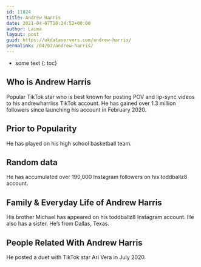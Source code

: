 ```yaml
---
id: 11824
title: Andrew Harris
date: 2021-04-07T10:24:52+00:00
author: Laima
layout: post
guid: https://ukdataservers.com/andrew-harris/
permalink: /04/07/andrew-harris/
---
```


* some text
{: toc}


## Who is Andrew Harris
                  
                  
                  
Popular TikTok star who is best known for posting POV and lip-sync videos to his andrewharriiss TikTok account. He has gained over 1.3 million followers since launching his account in February 2020. 
                  
              
            
              
            
                
                
                
## Prior to Popularity
                  
                  
                  
He has played on his high school basketball team. 
                  
              
            
              
            
                
                
                
## Random data
                  
                  
                  
He has accumulated over 190,000 Instagram followers on his toddballz8 account. 
                  
              
            
              
            
                
                
                
## Family & Everyday Life of Andrew Harris
                  
                  
                  
His brother Michael has appeared on his toddballz8 Instagram account. He also has a sister. He&#8217;s from Dallas, Texas.
                  
              
            
              
            
                
                
                
## People Related With Andrew Harris
                  
                  
                  
He posted a duet with TikTok star Ari Vera in July 2020. 
                  
              
            
              
            
                
              
            
              
              
            
            
              
            
          
          
          